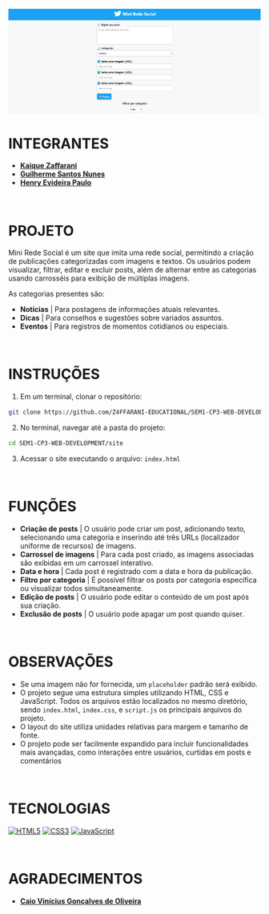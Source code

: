 ![banner](./assets/banner.png)

# INTEGRANTES
- **[Kaique Zaffarani](https://github.com/Z4ffarani)**
- **[Guilherme Santos Nunes](https://github.com/sannunez)**
- **[Henry Evideira Paulo](https://github.com/Hep4xl0)**

<br>

# PROJETO
Mini Rede Social é um site que imita uma rede social, permitindo a criação de publicações categorizadas com imagens e textos. Os usuários podem visualizar, filtrar, editar e excluir posts, além de alternar entre as categorias usando carrosséis para exibição de múltiplas imagens.

As categorias presentes são:
- **Notícias** | Para postagens de informações atuais relevantes. 
- **Dicas** | Para conselhos e sugestões sobre variados assuntos.
- **Eventos** | Para registros de momentos cotidianos ou especiais.
 
<br>

# INSTRUÇÕES
1. Em um terminal, clonar o repositório:
```bash
git clone https://github.com/Z4FFARANI-EDUCATIONAL/SEM1-CP3-WEB-DEVELOPMENT.git
```

2. No terminal, navegar até a pasta do projeto:
```bash
cd SEM1-CP3-WEB-DEVELOPMENT/site
```

3. Acessar o site executando o arquivo: `index.html`
   
<br>

# FUNÇÕES
- **Criação de posts** | O usuário pode criar um post, adicionando texto, selecionando uma categoria e inserindo até três URLs (localizador uniforme de recursos) de imagens.
- **Carrossel de imagens** | Para cada post criado, as imagens associadas são exibidas em um carrossel interativo.
- **Data e hora** | Cada post é registrado com a data e hora da publicação.
- **Filtro por categoria** | É possível filtrar os posts por categoria específica ou visualizar todos simultaneamente.
- **Edição de posts** | O usuário pode editar o conteúdo de um post após sua criação.
- **Exclusão de posts** | O usuário pode apagar um post quando quiser.

<br>

# OBSERVAÇÕES
- Se uma imagem não for fornecida, um `placeholder` padrão será exibido.
- O projeto segue uma estrutura simples utilizando HTML, CSS e JavaScript. Todos os arquivos estão localizados no mesmo diretório, sendo `index.html`, `index.css`, e `script.js` os principais arquivos do projeto.
- O layout do site utiliza unidades relativas para margem e tamanho de fonte.
- O projeto pode ser facilmente expandido para incluir funcionalidades mais avançadas, como interações entre usuários, curtidas em posts e comentários

<br>

# TECNOLOGIAS
[![HTML5](https://img.shields.io/badge/html5-%23E34F26.svg?style=for-the-badge&logo=html5&logoColor=white)](https://developer.mozilla.org/pt-BR/docs/Web/HTML)
[![CSS3](https://img.shields.io/badge/css3-%231572B6.svg?style=for-the-badge&logo=css3&logoColor=white)](https://developer.mozilla.org/pt-BR/docs/Web/CSS)
[![JavaScript](https://img.shields.io/badge/javascript-%23323330.svg?style=for-the-badge&logo=javascript&logoColor=%23F7DF1E)](https://developer.mozilla.org/pt-BR/docs/Web/JavaScript)

<br>

# AGRADECIMENTOS
- **[Caio Vinícius Gonçalves de Oliveira](https://github.com/caiooliveira-tech)**

